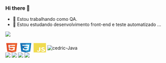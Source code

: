 ### Hi there 👋

- 🔭 Estou trabalhando como QA.
- 👯 Estou estudando desenvolvimento front-end e teste automatizado ...
 <div style="display: inline_block>
  <a href="https://github.com/CedricArnaud20">
  
  <img height="180em" src="https://github-readme-stats.vercel.app/api/top-langs/?username=CedricArnaud20&layout=compact&langs_count=7&theme=dark"/>
</div>
  <div style="display: inline_block"><br>
  <img align="center" alt="cedric-HTML" height="30" width="40" src="https://raw.githubusercontent.com/devicons/devicon/master/icons/html5/html5-original.svg">
  <img align="center" alt="cedric-CSS" height="30" width="40" src="https://raw.githubusercontent.com/devicons/devicon/master/icons/css3/css3-original.svg">
  <img align="center" alt="cedric-Js" height="30" width="40" src="https://raw.githubusercontent.com/devicons/devicon/master/icons/javascript/javascript-plain.svg">
  <img  align="center" alt="cedric-Java" height="50" width="60" src="https://cdn.jsdelivr.net/gh/devicons/devicon/icons/java/java-original-wordmark.svg">    
</div>
  
  <div> 
  <a href="#" target="_blank"><img src="https://img.shields.io/badge/-Instagram-%23E4405F?style=for-the-badge&logo=instagram&logoColor=white" target="_blank"></a>
  <a href = "mailto:ccedricpfembi@gmail.com"><img src="https://img.shields.io/badge/-Gmail-%23333?style=for-the-badge&logo=gmail&logoColor=white" target="_blank"></a>
  <a href="#" target="_blank"><img src="https://img.shields.io/badge/-LinkedIn-%230077B5?style=for-the-badge&logo=linkedin&logoColor=white" target="_blank"></a>
  <a href="#" target="_blank"><img src=https://img.shields.io/badge/WhatsApp-25D366?style=for-the-badge&logo=whatsapp&logoColor=white" target="_blank"></a>
  </div>
 

